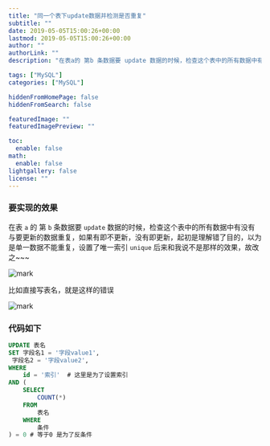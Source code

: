 ```yaml
---
title: "同一个表下update数据并检测是否重复"
subtitle: ""
date: 2019-05-05T15:00:26+00:00
lastmod: 2019-05-05T15:00:26+00:00
author: ""
authorLink: ""
description: "在表a的 第b 条数据要 update 数据的时候，检查这个表中的所有数据中有没有与要更新的数据重复，如果有即不更新，没有即更新，起初是理解错了目的，以为是单一数据不能重复，设置了唯一索引 unique 后来和我说不是那样的效果，故改之~~~"

tags: ["MySQL"]
categories: ["MySQL"]

hiddenFromHomePage: false
hiddenFromSearch: false

featuredImage: ""
featuredImagePreview: ""

toc:
  enable: false
math:
  enable: false
lightgallery: false
license: ""
---
```

<!--more-->

### 要实现的效果

在表 `a` 的 第 `b` 条数据要 `update` 数据的时候，检查这个表中的所有数据中有没有与要更新的数据重复，如果有即不更新，没有即更新，起初是理解错了目的，以为是单一数据不能重复，设置了唯一索引 `unique` 后来和我说不是那样的效果，故改之~~~

![mark](https://pic.yqqy.top/blog/20200111/QhYwX5xHEos6.png)

比如直接写表名，就是这样的错误

![mark](https://pic.yqqy.top/blog/20200111/f0IOHzXgQGyL.png)

### 代码如下
```sql
UPDATE 表名
SET 字段名1 = '字段value1',
 字段名2 = '字段value2',
WHERE
	id = '索引'  # 这里是为了设置索引
AND (
	SELECT
		COUNT(*)
	FROM
		表名
	WHERE
		条件
) = 0 # 等于0 是为了反条件
```